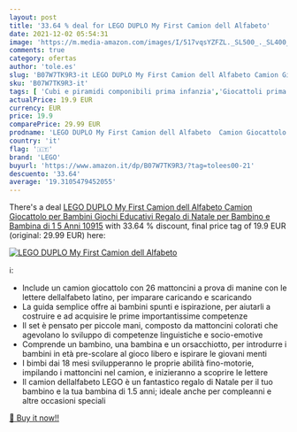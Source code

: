 ```yaml
---
layout: post
title: '33.64 % deal for LEGO DUPLO My First Camion dell Alfabeto'
date: 2021-12-02 05:54:31
image: 'https://m.media-amazon.com/images/I/517vqsYZFZL._SL500_._SL400_.jpg'
comments: true
category: ofertas
author: 'tole.es'
slug: 'B07W7TK9R3-it LEGO DUPLO My First Camion dell Alfabeto Camion Giocattolo...'
sku: 'B07W7TK9R3-it'
tags: [ 'Cubi e piramidi componibili prima infanzia','Giocattoli prima infanzia','Giochi e giocattoli','Giochi per attività motorie','lego', ]
actualPrice: 19.9 EUR
currency: EUR
price: 19.9
comparePrice: 29.99 EUR
prodname: 'LEGO DUPLO My First Camion dell Alfabeto  Camion Giocattolo per Bambini  Giochi Educativi  Regalo di Natale per Bambino e Bambina di 1 5 Anni  10915'
country: 'it'
flag: '🇮🇹'
brand: 'LEGO'
buyurl: 'https://www.amazon.it/dp/B07W7TK9R3/?tag=tolees00-21'
descuento: '33.64'
average: '19.3105479452055'
---
```


There's a deal [LEGO DUPLO My First Camion dell Alfabeto  Camion Giocattolo per Bambini  Giochi Educativi  Regalo di Natale per Bambino e Bambina di 1 5 Anni  10915](https://www.amazon.it/dp/B07W7TK9R3/?tag=tolees00-21)  with  33.64 % discount, final price tag of  19.9 EUR (original: 29.99 EUR) here:

[![LEGO DUPLO My First Camion dell Alfabeto](https://m.media-amazon.com/images/I/517vqsYZFZL._SL500_._SL400_.jpg)](https://www.amazon.it/dp/B07W7TK9R3/?tag=tolees00-21)

ℹ️:

- Include un camion giocattolo con 26 mattoncini a prova di manine con le lettere dellalfabeto latino, per imparare caricando e scaricando
- La guida semplice offre ai bambini spunti e ispirazione, per aiutarli a costruire e ad acquisire le prime importantissime competenze
- Il set è pensato per piccole mani, composto da mattoncini colorati che agevolano lo sviluppo di competenze linguistiche e socio-emotive
- Comprende un bambino, una bambina e un orsacchiotto, per introdurre i bambini in età pre-scolare al gioco libero e ispirare le giovani menti
- I bimbi dai 18 mesi svilupperanno le proprie abilità fino-motorie, impilando i mattoncini nel camion, e inizieranno a scoprire le lettere
- Il camion dellalfabeto LEGO è un fantastico regalo di Natale per il tuo bambino e la tua bambina di 1.5 anni; ideale anche per compleanni e altre occasioni speciali

[🛒 Buy it now!!](https://www.amazon.it/dp/B07W7TK9R3/?tag=tolees00-21)
